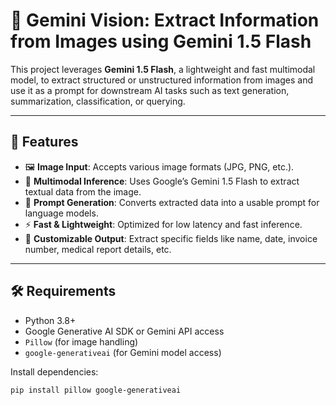# 🧠 Gemini Vision: Extract Information from Images using Gemini 1.5 Flash

This project leverages **Gemini 1.5 Flash**, a lightweight and fast multimodal model, to extract structured or unstructured information from images and use it as a prompt for downstream AI tasks such as text generation, summarization, classification, or querying.

---

## 🚀 Features

- 🖼️ **Image Input**: Accepts various image formats (JPG, PNG, etc.).
- 🤖 **Multimodal Inference**: Uses Google’s Gemini 1.5 Flash to extract textual data from the image.
- 📝 **Prompt Generation**: Converts extracted data into a usable prompt for language models.
- ⚡ **Fast & Lightweight**: Optimized for low latency and fast inference.
- 🔧 **Customizable Output**: Extract specific fields like name, date, invoice number, medical report details, etc.

---

## 🛠️ Requirements

- Python 3.8+
- Google Generative AI SDK or Gemini API access
- `Pillow` (for image handling)
- `google-generativeai` (for Gemini model access)

Install dependencies:

```bash
pip install pillow google-generativeai
